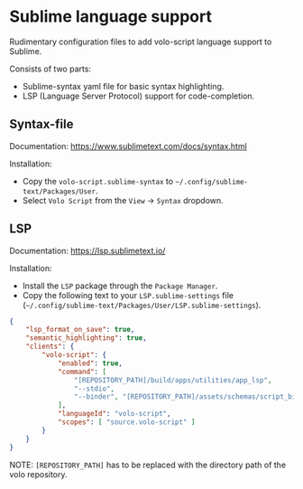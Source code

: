 # Sublime language support

Rudimentary configuration files to add volo-script language support to Sublime.

Consists of two parts:
- Sublime-syntax yaml file for basic syntax highlighting.
- LSP (Language Server Protocol) support for code-completion.

## Syntax-file

Documentation: https://www.sublimetext.com/docs/syntax.html

Installation:
* Copy the `volo-script.sublime-syntax` to `~/.config/sublime-text/Packages/User`.
* Select `Volo Script` from the `View` -> `Syntax` dropdown.

## LSP

Documentation: https://lsp.sublimetext.io/

Installation:
* Install the `LSP` package through the `Package Manager`.
* Copy the following text to your `LSP.sublime-settings` file (`~/.config/sublime-text/Packages/User/LSP.sublime-settings`).
```json
{
	"lsp_format_on_save": true,
 	"semantic_highlighting": true,
 	"clients": {
 		"volo-script": {
			"enabled": true,
			"command": [
				"[REPOSITORY_PATH]/build/apps/utilities/app_lsp",
				"--stdio",
				"--binder", "[REPOSITORY_PATH]/assets/schemas/script_binder.json"
			],
			"languageId": "volo-script",
			"scopes": [ "source.volo-script" ]
		}
	}
}
```
NOTE: `[REPOSITORY_PATH]` has to be replaced with the directory path of the volo repository.

